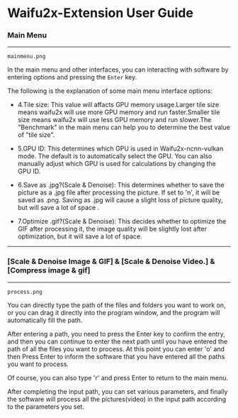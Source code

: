 # Waifu2x-Extension User Guide
### Main Menu
----

`mainmenu.png`

In the main menu and other interfaces, you can interacting with software by entering options and pressing the `Enter` key.

The following is the explanation of some main menu interface options:

- 4.Tile size: This value will affacts GPU memory usage.Larger tile size means waifu2x will use more GPU memory and run faster.Smaller tile size means waifu2x will use less GPU memory and run slower.The "Benchmark" in the main menu can help you to determine the best value of "tile size".

- 5.GPU ID: This determines which GPU is used in Waifu2x-ncnn-vulkan mode. The default is to automatically select the GPU. You can also manually adjust which GPU is used for calculations by changing the GPU ID.

- 6.Save as .jpg?(Scale & Denoise): This determines whether to save the picture as a .jpg file after processing the picture. If set to 'n', it will be saved as .png. Saving as .jpg will cause a slight loss of picture quality, but will save a lot of space .

- 7.Optimize .gif?(Scale & Denoise): This decides whether to optimize the GIF after processing it, the image quality will be slightly lost after optimization, but it will save a lot of space.
----

### [Scale & Denoise Image & GIF] & [Scale & Denoise Video.] & [Compress image & gif]
----

`process.png`

You can directly type the path of the files and folders you want to work on, or you can drag it directly into the program window, and the program will automatically fill the path.

After entering a path, you need to press the Enter key to confirm the entry, and then you can continue to enter the next path until you have entered the path of all the files you want to process. At this point you can enter 'o' and then Press Enter to inform the software that you have entered all the paths you want to process.

Of course, you can also type 'r' and press Enter to return to the main menu.

After completing the input path, you can set various parameters, and finally the software will process all the pictures(video) in the input path according to the parameters you set.


